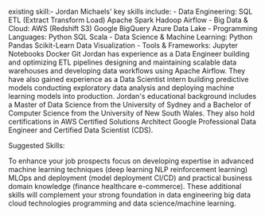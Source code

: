 existing skill:-
Jordan Michaels' key skills include: - Data Engineering: SQL
ETL (Extract
Transform
Load)
Apache Spark
Hadoop
Airflow - Big Data & Cloud: AWS (Redshift
S3)
Google BigQuery
Azure Data Lake - Programming Languages: Python
SQL
Scala - Data Science & Machine Learning: Python
Pandas
Scikit-Learn
Data Visualization - Tools & Frameworks: Jupyter Notebooks
Docker
Git Jordan has experience as a Data Engineer
building and optimizing ETL pipelines
designing and maintaining scalable data warehouses
and developing data workflows using Apache Airflow. They have also gained experience as a Data Scientist intern
building predictive models
conducting exploratory data analysis
and deploying machine learning models into production. Jordan's educational background includes a Master of Data Science from the University of Sydney and a Bachelor of Computer Science from the University of New South Wales. They also hold certifications in AWS Certified Solutions Architect
Google Professional Data Engineer
and Certified Data Scientist (CDS).


Suggested Skills:

To enhance your job prospects
focus on developing expertise in advanced machine learning techniques (deep learning
NLP
reinforcement learning)
MLOps and deployment (model deployment
CI/CD)
and practical business domain knowledge (finance
healthcare
e-commerce). These additional skills will complement your strong foundation in data engineering
big data
cloud technologies
programming
and data science/machine learning.
